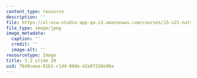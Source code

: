 ```yaml
---
content_type: resource
description: ''
file: https://ol-ocw-studio-app-qa.s3.amazonaws.com/courses/15-s21-nuts-and-bolts-of-business-plans-january-iap-2014/7649ceea01b1c1d4060a42e07238e96a_Slide29.JPG
file_type: image/jpeg
image_metadata:
  caption: ''
  credit: ''
  image-alt: ''
resourcetype: Image
title: 3.2 slide 29
uid: 7649ceea-01b1-c1d4-060a-42e07238e96a
---
```


